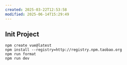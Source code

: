 ```yaml
---
created: 2025-03-22T12:53:58
modified: 2025-06-14T15:29:49
---
```


## Init Project

```shell
npm create vue@latest
npm install --registry=http://registry.npm.taobao.org  
npm run format
npm run dev
```
